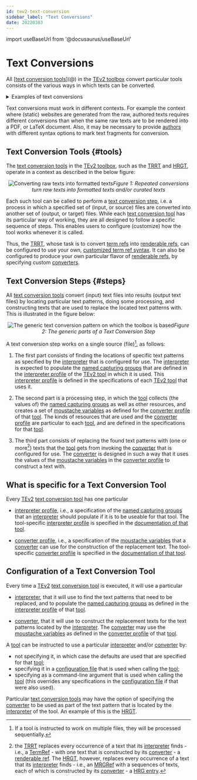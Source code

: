 ```yaml
---
id: tev2-text-conversion
sidebar_label: "Text Conversions"
date: 20220303
---
```


import useBaseUrl from '@docusaurus/useBaseUrl'

# Text Conversions

All [[text conversion tools](@)](@) in the [TEv2 toolbox](@) convert particular tools consists of the various ways in which texts can be converted. 

<details>
  <summary>Examples of text conversions</summary>

One example is the conversion of so-called [TermRefs](@) into [renderable refs](@), i.e., the conversion of texts such as this: `[TermRefs](@)`, i.e., the 'raw' texts that [authors](@) write, into "[TermRefs](@)", i.e., a nicely rendered version of that raw text, that has additional properties, in this case that it is **emphasized**, and if you hover your mouse over it, you'll get a popup with the definition of the term.

Another example is the conversion of a so-called [MRGRef](@) into (the body/contents of) a [human readable glossary]. The [MRGRef](@) points to a particular (version) of a [terminology](@), and the text conversion process sees to converting it to (the body/contents of) a [HRG](@). This is how the [TEv2 glossary](/docs/tev2-glossary) was generated.

</details>

Text conversions must work in different contexts. For example the context where (static) websites are generated from the raw, authored texts requires different conversions than when the same raw texts are to be rendered into a PDF, or LaTeX document. Also, it may be necessary to provide [authors](@) with different syntax options to mark text fragments for conversion.

## Text Conversion Tools {#tools}

The [text conversion tools](@) in the [TEv2 toolbox](@), such as the [TRRT](@) and [HRGT](@), operate in a context as described in the below figure:

<p align="center">
<img
  alt="Converting raw texts into formatted texts"
  src={useBaseUrl('images/tev2-overview-without-toolbox.png')}
/><i>Figure 1: Repeated conversions turn raw texts into formatted texts and/or curated texts</i>
</p>

Each such tool can be called to perform a [text conversion step](#steps), i.e. a process in which a specified set of (input, or source) files are converted into another set of (output, or target) files. While each [text conversion tool](@) has its particular way of working, they are all designed to follow a specific sequence of steps. This enables users to configure (customize) how the tool works whenever it is called. 

Thus, the [TRRT](@), whose task is to convert [term refs](@) into [renderable refs](@), can be configured to use your own, [customized term ref syntax](/docs/spec-syntax/term-ref-syntax#customize). It can also be configured to produce your own particular flavor of [renderable refs](@), by specifying custom [converters](@).

## Text Conversion Steps {#steps}

All [text conversion tools](@) convert (input) text files into results (output text files) by locating particular text patterns, doing some processing, and constructing texts that are used to replace the located text patterns with. This is illustrated in the figure below:

<p align="center">
<img
  alt="The generic text conversion pattern on which the toolbox is based"
  src={useBaseUrl('images/tev2-text-conversion-pattern.png')}
/><i>Figure 2: The generic parts of a Text Conversion Step</i>
</p>

A text conversion step works on a single source (file)[^1], as follows:

[^1]: If a tool is instructed to work on multiple files, they will be processed sequentially.

1. The first part consists of finding the locations of specific text patterns as specified by the [interpreter](@) that is configured for use. The [interpreter](@) is expected to populate the [named capturing groups](@) that are defined in the [interpreter profile](@) of the [TEv2 tool](@) in which it is used. This [interpreter profile](@) is defined in the specifications of each [TEv2 tool](@) that uses it.

2. The second part is a processing step, in which the [tool](tev2-tool@) collects (the values of) the [named capturing groups](@) as well as other resources, and creates a set of [moustache variables](@) as defined for the [converter profile](@) of that [tool](tev2-tool@). The kinds of resources that are used and the [converter profile](@) are particular to each [tool](tev2-tool@), and are defined in the specifications for that [tool](tev2-tool@).

3. The third part consists of replacing the found text patterns with (one or more[^2]) texts that the [tool](tev2-tool@) gets from invoking the [converter](@) that is configured for use. The [converter](@) is designed in such a way that it uses the values of the [moustache variables](@) in the [converter profile](@) to construct a text with. 

[^2]: the [TRRT](@) replaces every occurrence of a text that its [interpreter](@) finds - i.e., a [TermRef](@) - with one text that is constructed by its [converter](@) - a [renderable ref](@). The [HRGT](@), however, replaces every occurrence of a text that its [interpreter](@) finds - i.e., an [MRGRef](@) with a sequences of texts, each of which is constructed by its [converter](@) - a [HRG entry](@).

## What is specific for a Text Conversion Tool

Every [TEv2](@) [text conversion tool](@) has one particular

- [interpreter profile](@), i.e., a specification of the [named capturing groups](@) that an [interpreter](@) should populate if it is to be useable for that tool. The tool-specific [interpreter profile](@) is specified in the [documentation of that tool](/docs/category/toolbox-specs).

- [converter profile](@), i.e., a specification of the [moustache variables](@) that a [converter](@) can use for the construction of the replacement text. The tool-specific [converter profile](@) is specified in the [documentation of that tool](/docs/category/toolbox-specs).

## Configuration of a Text Conversion Tool

Every time a [TEv2](@) [text conversion tool](@) is executed, it will use a particular

- [interpreter](@), that it will use to find the text patterns that need to be replaced, and to populate the [named capturing groups](@) as defined in the [interpreter profile](@) of that [tool](tev2-tool@).

- [converter](@), that it will use to construct the replacement texts for the text patterns located by the [interpreter](@). The [converter](@) may use the [moustache variables](@) as defined in the [converter profile](@) of that [tool](tev2-tool@).

A [tool](tev2-tool@) can be instructed to use a particular [interpreter](@) and/or [converter](@) by:

- not specifying it, in which case the defaults are used that are specified for that [tool](tev2-tool@);
- specifying it in a [configuration file](/docs/spec-files/configuration-file) that is used when calling the [tool](tev2-tool@);
- specifying as a command-line argument that is used when calling the [tool](tev2-tool@) (this overrides any specifications in the [configuration file](/docs/spec-files/configuration-file) if that were also used).

Particular [text conversion tools](@) may have the option of specifying the [converter](@) to be used as part of the text pattern that is located by the [interpreter](@) of the tool. An example of this is the [HRGT](@).
